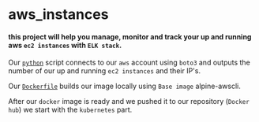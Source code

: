 #                                             **aws_instances**
#### this project will help you manage, monitor and track your up and running aws `ec2 instances` with `ELK stack`.

Our [`python`](./app_package/ec2_instance.py) script connects to our `aws` account using `boto3` and outputs the number of our up and running `ec2 instances` and their IP's.

Our [`Dockerfile`](./app_package/Dockerfile) builds our image locally using `Base image` alpine-awscli.

After our `docker` image is ready and we pushed it to our repository (`Docker hub`) we start with the `kubernetes` part. 
